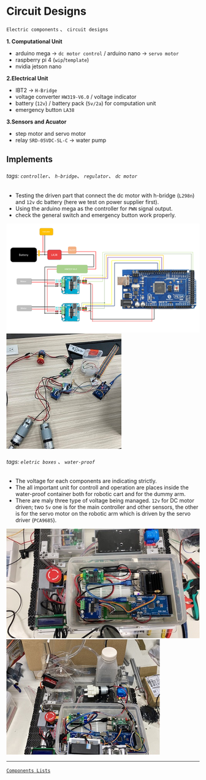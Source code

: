 # Circuit Designs
`Electric components` 、 `circuit designs` <br>

__1. Computational Unit__ <br>

* arduino mega -> `dc motor control` / arduino nano -> `servo motor`
* raspberry pi 4 (`wip`/`template`)
* nvidia jetson nano

__2.Electrical Unit__ <br>

* IBT2 -> `H-Bridge`
* voltage converter `HW319-V6.0` / voltage indicator
* battery (`12v`) / battery pack (`5v/2a`) for computation unit
* emergency button `LA38`

__3.Sensors and Acuator__ <br>

* step motor and servo motor
* relay `SRD-05VDC-SL-C` -> water pump


## Implements
###### tags:  `controller`、 `h-bridge`、 `regulator`、 `dc motor`

* Testing the driven part that connect the dc motor with h-bridge (`L298n`) and `12v` dc battery (here we test on power supplier first).
* Using the arduino mega as the controller for `PWN` signal output.
* check the general switch and emergency button work properly.

![image](./circuit.png) ![image](./images/circuit_01.jpg)

###### tags: `eletric boxes` 、 `water-proof`
* The voltage for each components are indicating strictly.
* The all important unit for controll and operation are places inside the water-proof container both for robotic cart and for the dummy arm.
* There are maly three type of voltage being managed. `12v` for DC motor driven; two `5v` one is for the main controller and other sensors, the other is for the servo motor on the robotic arm which is driven by the servo driver (`PCA9685`).

![image](./images/circuit_02.JPG) ![image](./images/circuit_05.jpg)

---
[`Components Lists`](./components_list.pdf)